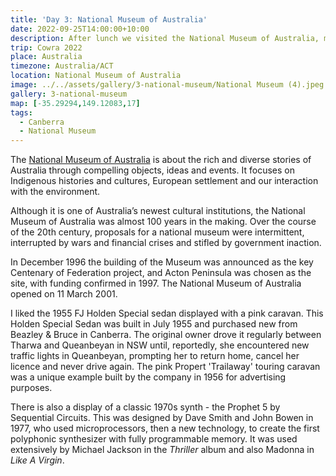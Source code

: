 ```yaml
---
title: 'Day 3: National Museum of Australia'
date: 2022-09-25T14:00:00+10:00
description: After lunch we visited the National Museum of Australia, mainly to see Connection.
trip: Cowra 2022
place: Australia
timezone: Australia/ACT
location: National Museum of Australia
image: ../../assets/gallery/3-national-museum/National Museum (4).jpeg
gallery: 3-national-museum
map: [-35.29294,149.12083,17]
tags:
  - Canberra
  - National Museum
---
```

The [National Museum of Australia](https://www.nma.gov.au) is about the rich and diverse stories of Australia through compelling objects, ideas and events. It focuses on Indigenous histories and cultures, European settlement and our interaction with the environment.

Although it is one of Australia’s newest cultural institutions, the National Museum of Australia was almost 100 years in the making. Over the course of the 20th century, proposals for a national museum were intermittent, interrupted by wars and financial crises and stifled by government inaction.

In December 1996 the building of the Museum was announced as the key Centenary of Federation project, and Acton Peninsula was chosen as the site, with funding confirmed in 1997. The National Museum of Australia opened on 11 March 2001.

I liked the 1955 FJ Holden Special sedan displayed with a pink caravan. This Holden Special Sedan was built in July 1955 and purchased new from Beazley & Bruce in Canberra. The original owner drove it regularly between Tharwa and Queanbeyan in NSW until, reportedly, she encountered new traffic lights in Queanbeyan, prompting her to return home, cancel her licence and never drive again. The pink Propert 'Trailaway' touring caravan was a unique example built by the company in 1956 for advertising purposes.

There is also a display of a classic 1970s synth - the Prophet 5 by Sequential Circuits. This was designed by Dave Smith and John Bowen in 1977, who used microprocessors, then a new technology, to create the first polyphonic synthesizer with fully programmable memory. It was used extensively by Michael Jackson in the *Thriller* album and also Madonna in *Like A Virgin*.
